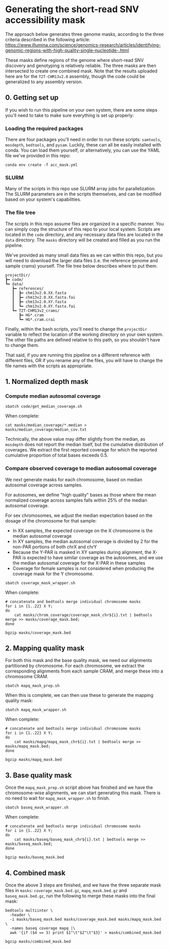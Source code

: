 # Generating the short-read SNV accessibility mask

The approach below generates three genome masks, according to the three criteria described in the following article: https://www.illumina.com/science/genomics-research/articles/identifying-genomic-regions-with-high-quality-single-nucleotide-.html

These masks define regions of the genome where short-read SNV discovery and genotyping is relatively reliable. The three masks are then intersected to create one combined mask. Note that the results uploaded here are for the `T2T-CHM13v2.0` assembly, though the code could be generalized to any assembly version.

## 0. Getting set up
If you wish to run this pipeline on your own system, there are some steps you'll need to take to make sure everything is set up properly:
### Loading the required packages
There are four packages you'll need in order to run these scripts: `samtools`, `mosdepth`, `bedtools`, and `pysam`. Luckily, these can all be easily installed with conda. You can load them yourself, or alternatively, you can use the YAML file we've provided in this repo:
```
conda env create -f acc_mask.yml
```

### SLURM
Many of the scripts in this repo use SLURM array jobs for parallelization. The SLURM parameters are in the scripts themselves, and can be modified based on your system's capabilities.

### The file tree
The scripts in this repo assume files are organized in a specific manner. You can simply copy the structure of this repo to your local system. Scripts are located in the `code` directory, and any necessary data files are located in the `data` directory. The `masks` directory will be created and filled as you run the pipeline.

We've provided as many small data files as we can within this repo, but you will need to download the larger data files (i.e. the reference genome and sample crams) yourself. The file tree below describes where to put them.
```
projectDir/
┣━ code/
┗━ data/
   ┣━ references/
   ┃  ┣━ chm13v2.0.XX.fasta
   ┃  ┣━ chm13v2.0.XX.fasta.fai
   ┃  ┣━ chm13v2.0.XY.fasta
   ┃  ┗━ chm13v2.0.XY.fasta.fai
   ┗━ T2T-CHM13v2_crams/
      ┣━ HG*.cram
      ┗━ HG*.cram.crai
```
Finally, within the bash scripts, you'll need to change the `projectDir` variable to reflect the location of the working directory on your own system. The other file paths are defined relative to this path, so you shouldn't have to change them.

That said, if you are running this pipeline on a different reference with different files, OR if you rename any of the files, you will have to change the file names with the scripts as appropriate.

## 1. Normalized depth mask

### Compute median autosomal coverage
```
sbatch code/get_median_coverage.sh
```
When complete:
```
cat masks/median_coverage/*.median > masks/median_coverage/median_cov.txt
```
Technically, the above value may differ slightly from the median, as `mosdepth` does not report the median itself, but the cumulative distribution of coverages. We extract the first reported coverage for which the reported cumulative proportion of total bases exceeds 0.5. 

### Compare observed coverage to median autosomal coverage

We next generate masks for each chromosome, based on median autosomal coverage across samples.

For autosomes, we define "high quality" bases as those where the mean normalized coverage across samples falls within 25% of the median autosomal coverage.

For sex chromosomes, we adjust the median expectation based on the dosage of the chromosome for that sample:
* In XX samples, the expected coverage on the X chromosome is the median autosomal coverage
* In XY samples, the median autosomal coverage is divided by 2 for the non-PAR portions of both chrX and chrY
* Because the Y-PAR is masked in XY samples during alignment, the X-PAR is expected to have similar coverage as the autosomes, and we use the median autosomal coverage for the X-PAR in these samples
* Coverage for female samples is not considered when producing the coverage mask for the Y chromosome.

```
sbatch coverage_mask_wrapper.sh
```

When complete:
```
# concatenate and bedtools merge individual chromosome masks
for i in {1..22} X Y;
do
    cat masks/chrom_coverage/coverage_mask_chr${i}.txt | bedtools merge >> masks/coverage_mask.bed;
done

bgzip masks/coverage_mask.bed
```

## 2. Mapping quality mask
For both this mask and the base quality mask, we need our alignments partitioned by chromosome. For each chromosome, we extract the corresponding alignments from each sample CRAM, and merge these into a chromosome CRAM.
```
sbatch mapq_mask_prep.sh
```
When this is complete, we can then use these to generate the mapping quality mask:
```
sbatch mapq_mask_wrapper.sh
```
When complete:
```
# concatenate and bedtools merge individual chromosome masks
for i in {1..22} X Y;
do
    cat masks/mapq/mapq_mask_chr${i}.txt | bedtools merge >> masks/mapq_mask.bed;
done

bgzip masks/mapq_mask.bed
```

## 3. Base quality mask
Once the `mapq_mask_prep.sh` script above has finished and we have the chromosome-wise alignments, we can start generating this mask. There is no need to wait for `mapq_mask_wrapper.sh` to finish. 
```
sbatch baseq_mask_wrapper.sh
```
When complete:
```
# concatenate and bedtools merge individual chromosome masks
for i in {1..22} X Y;
do
    cat masks/baseq/baseq_mask_chr${i}.txt | bedtools merge >> masks/baseq_mask.bed;
done

bgzip masks/baseq_mask.bed
```

## 4. Combined mask
Once the above 3 steps are finished, and we have the three separate mask files in `masks`: `coverage_mask.bed.gz`, `mapq_mask.bed.gz` and `baseq_mask.bed.gz`, run the following to merge these masks into the final mask:
```
bedtools multiinter \
  -header \
  -i masks/baseq_mask.bed masks/coverage_mask.bed masks/mapq_mask.bed \
  -names baseq coverage mapq |\
  awk '{if ($4 == 3) print $1"\t"$2"\t"$3}' > masks/combined_mask.bed

bgzip masks/combined_mask.bed
```
